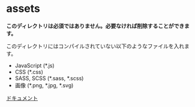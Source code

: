 # assets

**このディレクトリは必須ではありません。必要なければ削除することができます。**

このディレクトリにはコンパイルされていない以下のようなファイルを入れます。

+ JavaScript (*.js)
+ CSS (*.css)
+ SASS, SCSS (*.sass, *.scss)
+ 画像 (*.png, *.jpg, *.svg)

[ドキュメント](https://ja.nuxtjs.org/guide/assets/)
